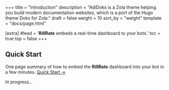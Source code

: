 +++
title = "Introduction"
description = "AdiDoks is a Zola theme helping you build modern documentation websites, which is a port of the Hugo theme Doks for Zola."
draft = false
weight = 10
sort_by = "weight"
template = "docs/page.html"

[extra]
#lead = '<b>RillRate</b> embeds a real-time dashboard to your bots.'
toc = true
top = false
+++

## Quick Start

One page summary of how to embed the <b>RillRate</b> dashboard into your bot in a few minutes. [Quick Start →](../quick-start/)

In progress...

